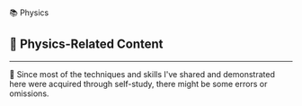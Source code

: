 📚 Physics

## 🔗 Physics-Related Content

---

📍 Since most of the techniques and skills I've shared and demonstrated here were acquired through self-study, there might be some errors or omissions.